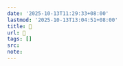 ```yaml
---
date: '2025-10-13T11:29:33+08:00'
lastmod: '2025-10-13T13:04:51+08:00'
title: 󰢂
url: 󰢂
tags: []
src:
note:
---
```

